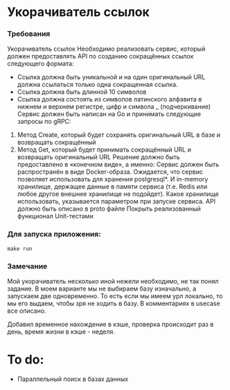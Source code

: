 # Укорачиватель ссылок

### Требования

Укорачиватель ссылок
Необходимо реализовать сервис, который должен предоставлять API по созданию сокращённых ссылок следующего формата:
- Ссылка должна быть уникальной и на один оригинальный URL должна ссылаться только одна сокращенная ссылка.
- Ссылка должна быть длинной 10 символов
- Ссылка должна состоять из символов латинского алфавита в нижнем и верхнем регистре, цифр и символа _ (подчеркивание)
Сервис должен быть написан на Go и принимать следующие запросы по gRPC:
1. Метод Create, который будет сохранять оригинальный URL в базе и возвращать сокращённый
2. Метод Get, который будет принимать сокращённый URL и возвращать оригинальный URL
Решение должно быть предоставлено в «конечном виде», а именно: Сервис должен быть распространён в виде Docker-образа. Ожидается, что сервис позволяет использовать для хранения postgresql*. И in-memory хранилище, держащее данные в памяти сервиса (т.е. Redis или любое другое внешнее хранилище не подойдет). Какое хранилище использовать, указывается параметром при запуске сервиса. API должно быть описано в proto файле
Покрыть реализованный функционал Unit-тестами


### Для запуска приложения:

```
make run
```

### Замечание
 
Мой укорачиватель несколько иной нежели необходимо, не так понял задание. В моем варианте мы не выбираем базу изначально, а запускаем две одновременно. То есть если мы имеем урл локально, то мы его выдаем, чтобы зря не ходить в базу. В комментариях в usecase все описано.

Добавил временное нахождение в кэше, проверка происходит раз в день, время жизни в кэше - неделя.


# To do:

 - Параллельный поиск в базах данных